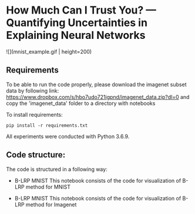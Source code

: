 # How Much Can I Trust You? — Quantifying Uncertainties in Explaining Neural Networks

![](mnist_example.gif | height=200)

## Requirements

To be able to run the code properly, please download the imagenet subset data by following link: https://www.dropbox.com/s/hbo7udo721igpnd/imagenet_data.zip?dl=0 and copy the 'imagenet_data' folder to a directory with notebooks

To install requirements:

```setup
pip install -r requirements.txt
```

All experiments were conducted with Python 3.6.9.

## Code structure:

The code is structured in a following way:

  * B-LRP MNIST
    This notebook consists of the code for visualization of B-LRP method for MNIST

  * B-LRP MNIST
    This notebook consists of the code for visualization of B-LRP method for Imagenet